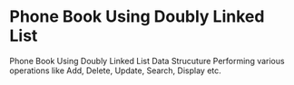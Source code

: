 # Phone Book Using Doubly Linked List
Phone Book Using Doubly Linked List Data Strucuture
Performing various operations like Add, Delete, Update, Search, Display etc.
